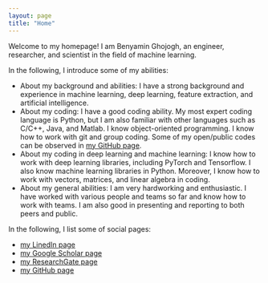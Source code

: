 ```yaml
---
layout: page
title: "Home"
---
```


Welcome to my homepage! I am Benyamin Ghojogh, an engineer, researcher, and scientist in the field of machine learning. 

In the following, I introduce some of my abilities:
- About my background and abilities: I have a strong background and experience in machine learning, deep learning, feature extraction, and artificial intelligence. 
- About my coding: I have a good coding ability. My most expert coding language is Python, but I am also familiar with other languages such as C/C++, Java, and Matlab. I know object-oriented programming. I know how to work with git and group coding. Some of my open/public codes can be observed in [my GitHub page](https://github.com/bghojogh). 
- About my coding in deep learning and machine learning: I know how to work with deep learning libraries, including PyTorch and Tensorflow. I also know machine learning libraries in Python. Moreover, I know how to work with vectors, matrices, and linear algebra in coding. 
- About my general abilities: I am very hardworking and enthusiastic. I have worked with various people and teams so far and know how to work with teams. I am also good in presenting and reporting to both peers and public.

In the following, I list some of social pages:
- [my LinedIn page](https://www.linkedin.com/in/benyamin-ghojogh-97423276/)
- [my Google Scholar page](https://scholar.google.com/citations?user=U8qAL-0AAAAJ&hl=en)
- [my ResearchGate page](https://www.researchgate.net/profile/Benyamin-Ghojogh)
- [my GitHub page](https://github.com/bghojogh)


<!-- {% if site.show_excerpts %}
  {% include home.html %}
{% else %}
  {% include archive.html title="Posts" %}
{% endif %} -->


<!-- instruction: -->
<!-- https://www.youtube.com/watch?v=qZsgPgGdOzQ&list=LL&index=1 -->
<!-- https://itopaloglu83.github.io/Jekyll-Markdown-Cheat-Sheet/ -->
